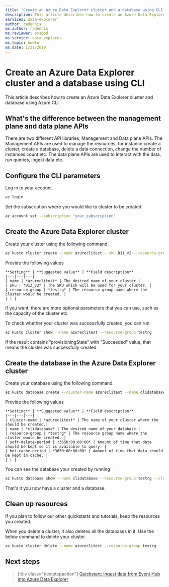```yaml
---
title: 'Create an Azure Data Explorer cluster and a database using CLI'
description: This article describes how to create an Azure Data Explorer cluster and database using Azure CLI
services: data-explorer
author: radennis
ms.author: radennis
ms.reviewer: orspod
ms.service: data-explorer
ms.topic: howto
ms.date: 1/31/2019
---
```


# Create an Azure Data Explorer cluster and a database using CLI

This article describes how to create an Azure Data Explorer cluster and database using Azure CLI.

## What's the difference between the management plane and data plane APIs

There are two different API libraries, Management and Data plane APIs.
The Management APIs are used to manage the resources, for instance create a cluster, create a database, delete a data connection, change the number of instances count etc. The data plane APIs are used to interact with the data, run queries, ingest data etc.

## Configure the CLI parameters

Log in to your account

```Bash
az login
```

Set the subscription where you would like to cluster to be created.

```Bash
az account set --subscription "your_subscription"
```

## Create the Azure Data Explorer cluster

Create your cluster using the following command.

```Bash
az kusto cluster create --name azureclitest --sku D11_v2 --resource-group testrg
```

Provide the following values

    **Setting** | **Suggested value** | **Field description**
    |---|---|---|
    | name | *azureclitest* | The desired name of your cluster.|
    | sku | *D13_v2* | The SKU which will be used for your cluster. |
    | resource-group | *testrg* | The resource group name where the cluster would be created. |
    | | |

If you want, there are more optional parameters that you can use, such as the capacity of the cluster etc.

To check whether your cluster was successfully created, you can run

```Bash
az kusto cluster show --name azureclitest --resource-group testrg
```

If the result contains "provisioningState" with "Succeeded" value, that means the cluster was successfully created.

## Create the database in the Azure Data Explorer cluster

Create your database using the following command.

```Bash
az kusto database create --cluster-name azureclitest --name clidatabase --resource-group testrg --soft-delete-period 3650:00:00:00 --hot-cache-period 3650:00:00:00
```

Provide the following values

    **Setting** | **Suggested value** | **Field description**
    |---|---|---|
    | cluster-name | *azureclitest* | The name of your cluster where the should be created.|
    | name | *clidatabase* | The desired name of your database.|
    | resource-group | *testrg* | The resource group name where the cluster would be created. |
    | soft-delete-period | *3650:00:00:00* | Amount of time that data should be kept so it is available to query. |
    | hot-cache-period | *3650:00:00:00* | Amount of time that data should be kept in cache. |
    | | |

You can see the database your created by running

```Bash
az kusto database show --name clidatabase --resource-group testrg --cluster-name azureclitest
```

That's it you now have a cluster and a database.

## Clean up resources

If you plan to follow our other quickstarts and tutorials, keep the resources you created.

When you delete a cluster, it also deletes all the databases in it. Use the below command to delete your cluster.

```Bash
az kusto cluster delete --name azureclitest --resource-group testrg
```

## Next steps

> [!div class="nextstepaction"]
> [Quickstart: Ingest data from Event Hub into Azure Data Explorer](ingest-data-event-hub.md)